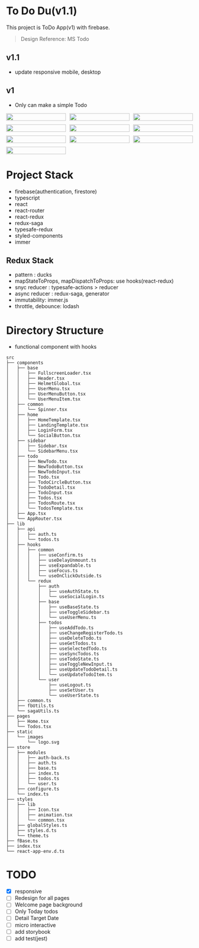 # To Do Du(v1.1)

This project is ToDo App(v1) with firebase.

> Design Reference: MS Todo

## v1.1

- update responsive mobile, desktop

## v1

- Only can make a simple Todo

<p align="center" style="display:grid; grid-template-columns: repeat(3, 1fr); grid-gap: 10px">
    <img src="https://images.velog.io/images/namezin/post/1cad1da7-df9f-4a07-aa98-3be1bc52d00d/login%20page.png" width="100%" />
    <img src="https://images.velog.io/images/namezin/post/f1e4f1d3-0431-49d1-8718-1059a5c99084/social%20login.png" width="100%" />
    <img src="https://images.velog.io/images/namezin/post/4b8e8abc-b61c-4899-af4a-515feece2cf8/loading.png" width="100%" />
    <img src="https://images.velog.io/images/namezin/post/163e3c86-6dfd-4d8a-a801-aeacc3fc5fba/main%20page.png" width="100%" />
    <img src="https://images.velog.io/images/namezin/post/7690d047-3df5-498a-8b84-030506be861e/todo%20example.png" width="100%" />
    <img src="https://images.velog.io/images/namezin/post/35fc0555-4d8e-43a4-a2fe-45fb78b886c3/logout%20collapse%20sidebar.png" width="100%" />
    <img src="https://images.velog.io/images/namezin/post/201392c4-6ccd-4140-a48e-9c2fed9da3f9/%E1%84%89%E1%85%B3%E1%84%8F%E1%85%B3%E1%84%85%E1%85%B5%E1%86%AB%E1%84%89%E1%85%A3%E1%86%BA%202020-12-16%20%E1%84%8B%E1%85%A9%E1%84%92%E1%85%AE%2011.09.04.png" width="100%" />
    <img src="https://images.velog.io/images/namezin/post/7ca33762-cde9-4b55-94c8-f4bb9e35abbe/%E1%84%89%E1%85%B3%E1%84%8F%E1%85%B3%E1%84%85%E1%85%B5%E1%86%AB%E1%84%89%E1%85%A3%E1%86%BA%202020-12-16%20%E1%84%8B%E1%85%A9%E1%84%92%E1%85%AE%2011.09.17.png" width="100%" />
    <img src="https://images.velog.io/images/namezin/post/f35f7963-bb31-47eb-9ec2-c9210eebae05/%E1%84%89%E1%85%B3%E1%84%8F%E1%85%B3%E1%84%85%E1%85%B5%E1%86%AB%E1%84%89%E1%85%A3%E1%86%BA%202020-12-16%20%E1%84%8B%E1%85%A9%E1%84%92%E1%85%AE%2011.09.24.png" width="100%" />
    <img src="https://images.velog.io/images/namezin/post/15391853-aefc-40b7-be4b-37a8050a778f/%E1%84%89%E1%85%B3%E1%84%8F%E1%85%B3%E1%84%85%E1%85%B5%E1%86%AB%E1%84%89%E1%85%A3%E1%86%BA%202020-12-16%20%E1%84%8B%E1%85%A9%E1%84%92%E1%85%AE%2011.09.30.png" width="100%" />
</p>

# Project Stack

- firebase(authentication, firestore)
- typescript
- react
- react-router
- react-redux
- redux-saga
- typesafe-redux
- styled-components
- immer

## Redux Stack

- pattern : ducks
- mapStateToProps, mapDispatchToProps: use hooks(react-redux)
- snyc reducer : typesafe-actions > reducer
- async reducer : redux-saga, generator
- immutability: immer.js
- throttle, debounce: lodash

# Directory Structure

- functional component with hooks

```
src
├── components
│   ├── base
│   │   ├── FullscreenLoader.tsx
│   │   ├── Header.tsx
│   │   ├── HelmetGlobal.tsx
│   │   ├── UserMenu.tsx
│   │   ├── UserMenuButton.tsx
│   │   └── UserMenuItem.tsx
│   ├── common
│   │   └── Spinner.tsx
│   ├── home
│   │   ├── HomeTemplate.tsx
│   │   ├── LandingTemplate.tsx
│   │   ├── LoginForm.tsx
│   │   └── SocialButton.tsx
│   ├── sidebar
│   │   ├── Sidebar.tsx
│   │   └── SidebarMenu.tsx
│   ├── todo
│   │   ├── NewTodo.tsx
│   │   ├── NewTodoButton.tsx
│   │   ├── NewTodoInput.tsx
│   │   ├── Todo.tsx
│   │   ├── TodoCircleButton.tsx
│   │   ├── TodoDetail.tsx
│   │   ├── TodoInput.tsx
│   │   ├── Todos.tsx
│   │   ├── TodosRoute.tsx
│   │   └── TodosTemplate.tsx
│   ├── App.tsx
│   └── AppRouter.tsx
├── lib
│   ├── api
│   │   ├── auth.ts
│   │   └── todos.ts
│   ├── hooks
│   │   ├── common
│   │   │   ├── useConfirm.ts
│   │   │   ├── useDelayUnmount.ts
│   │   │   ├── useExpandable.ts
│   │   │   ├── useFocus.ts
│   │   │   └── useOnClickOutside.ts
│   │   └── redux
│   │       ├── auth
│   │       │   ├── useAuthState.ts
│   │       │   └── useSocialLogin.ts
│   │       ├── base
│   │       │   ├── useBaseState.ts
│   │       │   ├── useToggleSidebar.ts
│   │       │   └── useUserMenu.ts
│   │       ├── todos
│   │       │   ├── useAddTodo.ts
│   │       │   ├── useChangeRegisterTodo.ts
│   │       │   ├── useDeleteTodo.ts
│   │       │   ├── useGetTodos.ts
│   │       │   ├── useSelectedTodo.ts
│   │       │   ├── useSyncTodos.ts
│   │       │   ├── useTodoState.ts
│   │       │   ├── useToggleNewInput.ts
│   │       │   ├── useUpdateTodoDetail.ts
│   │       │   └── useUpdateTodoItem.ts
│   │       └── user
│   │           ├── useLogout.ts
│   │           ├── useSetUser.ts
│   │           └── useUserState.ts
│   ├── common.ts
│   ├── fbUtils.ts
│   └── sagaUtils.ts
├── pages
│   ├── Home.tsx
│   └── Todos.tsx
├── static
│   └── images
│       └── logo.svg
├── store
│   ├── modules
│   │   ├── auth-back.ts
│   │   ├── auth.ts
│   │   ├── base.ts
│   │   ├── index.ts
│   │   ├── todos.ts
│   │   └── user.ts
│   ├── configure.ts
│   └── index.ts
├── styles
│   ├── lib
│   │   ├── Icon.tsx
│   │   ├── animation.tsx
│   │   └── common.tsx
│   ├── globalStyles.ts
│   ├── styles.d.ts
│   └── theme.ts
├── fBase.ts
├── index.tsx
└── react-app-env.d.ts
```

# TODO

- [x] responsive
- [ ] Redesign for all pages
- [ ] Welcome page background
- [ ] Only Today todos
- [ ] Detail Target Date
- [ ] micro interactive
- [ ] add storybook
- [ ] add test(jest)
